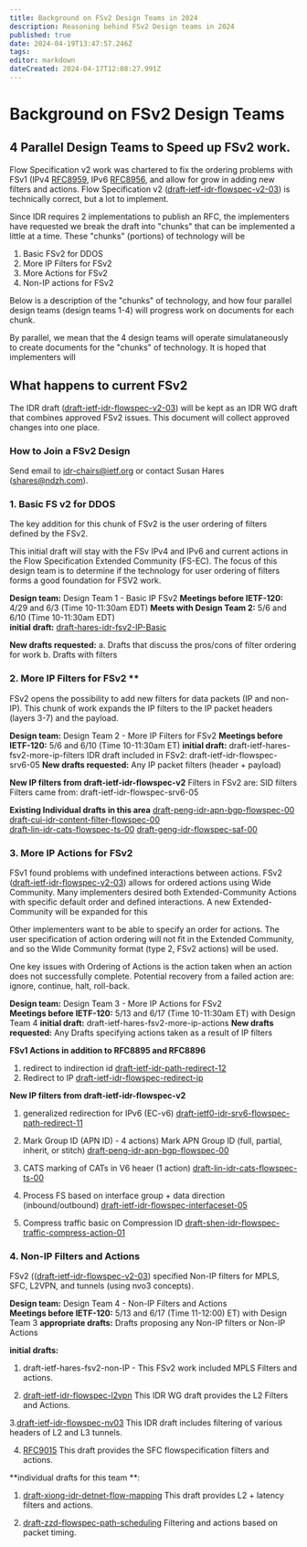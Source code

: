 ```yaml
---
title: Background on FSv2 Design Teams in 2024 
description: Reasoning behind FSv2 Design teams in 2024 
published: true
date: 2024-04-19T13:47:57.246Z
tags: 
editor: markdown
dateCreated: 2024-04-17T12:08:27.991Z
---
```


# Background on FSv2 Design Teams


## 4 Parallel Design Teams to Speed up FSv2 work. 

Flow Specification v2 work was chartered to fix the ordering problems with FSv1 (IPv4 [RFC8959](https://datatracker.ietf.org/doc/rfc8955/), IPv6 [RFC8956](https://datatracker.ietf.org/doc/rfc8956/), and allow for grow in adding new filters and actions.  Flow Specification v2 ([draft-ietf-idr-flowspec-v2-03](https://datatracker.ietf.org/doc/draft-ietf-idr-flowspec-v2/)) is technically correct, but a lot to implement.  

Since IDR requires 2 implementations to publish an RFC, the implementers have requested we break the draft into "chunks" that can be 
implemented a little at a time.  These "chunks" (portions) of technology will be

1. Basic FSv2 for DDOS  
2. More IP Filters for FSv2
3. More Actions for FSv2
4. Non-IP actions for FSv2 

Below is a description of the "chunks" of technology, and how four parallel design teams (design teams 1-4) will progress work on documents for each chunk. 

By parallel, we mean that the 4 design teams will operate simulataneously to create documents for the "chunks" of technology.  It is hoped that implementers will 

## What happens to current FSv2 
The IDR draft ([draft-ietf-idr-flowspec-v2-03](https://datatracker.ietf.org/doc/draft-ietf-idr-flowspec-v2/)) will be kept as an IDR WG draft that combines approved FSv2 issues. This document will collect approved changes into one place.  


### How to Join a FSv2 Design 
Send email to idr-chairs@ietf.org or contact Susan Hares (shares@ndzh.com).  
 

### 1. Basic FS v2 for DDOS   
The key addition for this chunk of FSv2 is the user ordering of filters defined by the FSv2. 

This initial draft will stay with the FSv IPv4 and IPv6 and current actions in the Flow Specification Extended Community (FS-EC).  The focus of this design team is to determine if the technology for user ordering of filters forms a good foundation for FSV2 work. 

**Design team:** Design Team 1 - Basic IP FSv2 
**Meetings before IETF-120:** 4/29 and 6/3 (Time 10-11:30am EDT) 
**Meets with Design Team 2:** 5/6 and 6/10 (Time 10-11:30am EDT)  
**initial draft:**  [draft-hares-idr-fsv2-IP-Basic](https://datatracker.ietf.org/doc/draft-hares-idr-fsv2-ip-basic/) 

**New drafts requested:** 
a. Drafts that discuss the pros/cons of filter ordering for work 
b. Drafts with filters 

### 2. More IP Filters for FSv2  **
FSv2 opens the possibility to add new filters for data packets (IP and non-IP). This chunk of work expands the IP filters to the IP packet headers (layers 3-7) and the payload. 

**Design team:** Design Team 2 - More IP Filters for FSv2 
**Meetings before IETF-120:** 5/6 and 6/10 (Time 10-11:30am ET) 
**initial draft:**  draft-ietf-hares-fsv2-more-ip-filters
   IDR draft included in FSv2: draft-ietf-idr-flowspec-srv6-05 
**New drafts requested:** Any IP packet filters (header + payload) 

**New IP filters from draft-ietf-idr-flowspec-v2**
    Filters in FSv2 are: SID filters
    Filters came from: draft-ietf-idr-flowspec-srv6-05 
    
**Existing Individual drafts in this area**
   [draft-peng-idr-apn-bgp-flowspec-00](https://datatracker.ietf.org/doc/draft-peng-idr-apn-bgp-flowspec/)  
   [draft-cui-idr-content-filter-flowspec-00](https://datatracker.ietf.org/doc/draft-cui-idr-content-filter-flowspec/)   
   [draft-lin-idr-cats-flowspec-ts-00](https://datatracker.ietf.org/doc/draft-lin-idr-cats-flowspec-ts/)
   [draft-geng-idr-flowspec-saf-00](https://datatracker.ietf.org/doc/draft-geng-idr-flowspec-sav/)
   
   
### 3. More IP Actions for FSv2 
FSv1 found problems with undefined interactions between actions. 
FSv2 ([draft-ietf-idr-flowspec-v2-03](https://datatracker.ietf.org/doc/draft-ietf-idr-flowspec-v2/))
allows for ordered actions using Wide Community. Many implementers desired both Extended-Community Actions with specific default order and 
defined interactions.  A new Extended-Community will be expanded for this 

Other implementers want to be able to specify an order for actions.  The user specification of action ordering will not fit in the Extended Community, and so the Wide Community format (type 2, FSv2 actions) will be used.  

One key issues with Ordering of Actions is the action taken when an action does not successfully complete.  Potential recovery from a failed action are: ignore, continue, halt, roll-back. 

**Design team:** Design Team 3 - More IP Actions for FSv2  
**Meetings before IETF-120:** 5/13 and 6/17 (Time 10-11:30am ET) with Design Team 4 
**initial draft:**  draft-ietf-hares-fsv2-more-ip-actions 
**New drafts requested:** Any Drafts specifying actions taken as 
a result of IP filters 

**FSv1 Actions in addition to RFC8895 and RFC8896**
1. redirect to indirection id 
[draft-ietf-idr-path-redirect-12](https://datatracker.ietf.org/doc/draft-ietf-idr-flowspec-path-redirect)
2. Redirect to IP 
[draft-ietf-idr-flowspec-redirect-ip](/group/idr/implementations/draft-ietf-idr-flowspec-redirect-ip)

**New IP filters from draft-ietf-idr-flowspec-v2**
 1. generalized redirection for IPv6 (EC-v6) 
 [draft-ietf0-idr-srv6-flowspec-path-redirect-11](https://datatracker.ietf.org/doc/html/draft-ietf0-idr-srv6-flowspec-path-redirect-11) 

2. Mark Group ID (APN ID)  - 4 actions) 
Mark APN Group ID (full, partial, inherit, or stitch) 
[draft-peng-idr-apn-bgp-flowspec-00](https://datatracker.ietf.org/doc/draft-peng-idr-apn-bgp-flowspec/) 

3. CATS marking of CATs in V6 heaer (1 action)
[draft-lin-idr-cats-flowspec-ts-00](https://datatracker.ietf.org/doc/draft-lin-idr-cats-flowspec-ts/) 

4. Process FS based on interface group + data direction (inbound/outbound)
[draft-ietf-idr-flowspec-interfaceset-05](https://datatracker.ietf.org/doc/draft-ietf-idr-flowspec-interfaceset/)

5. Compress traffic basic on Compression ID 
[draft-shen-idr-flowspec-traffic-compress-action-01](https://datatracker.ietf.org/doc/draft-shen-idr-flowspec-traffic-compress-action/)


### 4. Non-IP Filters and Actions 

FSv2 (([draft-ietf-idr-flowspec-v2-03](https://datatracker.ietf.org/doc/draft-ietf-idr-flowspec-v2/)) specified Non-IP filters for MPLS, SFC, L2VPN, and tunnels (using nvo3 concepts). 

**Design team:** Design Team 4 - Non-IP Filters and Actions    
**Meetings before IETF-120:** 5/13 and 6/17 (Time 11-12:00) ET) with Design Team 3 
**appropriate drafts:** Drafts proposing any Non-IP filters or Non-IP Actions 

**initial drafts:**  
1. draft-ietf-hares-fsv2-non-IP -
  This FSv2 work included MPLS Filters and actions. 
  
2. [draft-ietf-idr-flowspec-l2vpn](/group/idr/implementations/draft-ietf-idr-flowspec-l2vpn) 
This IDR WG draft provides the L2 Filters and Actions. 

3.[draft-ietf-idr-flowspec-nv03](https://datatracker.ietf.org/doc/draft-ietf-idr-flowspec-nvo3/)
  This IDR draft includes filtering of various headers of 
  L2 and L3 tunnels.  

4. [RFC9015](https://datatracker.ietf.org/doc/rfc9015/)
This draft provides the SFC flowspecification filters and actions. 

**individual drafts for this team **:
1. [draft-xiong-idr-detnet-flow-mapping](https://datatracker.ietf.org/doc/draft-xiong-idr-detnet-flow-mapping/) 
This draft provides L2 + latency filters and actions. 

2. [draft-zzd-flowspec-path-scheduling](https://datatracker.ietf.org/doc/draft-zzd-idr-flowspec-path-scheduling/)
Filtering and actions based on packet timing. 


 
